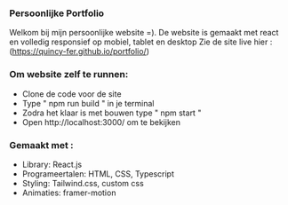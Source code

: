 ### Persoonlijke Portfolio

Welkom bij mijn persoonlijke website =). De website is gemaakt met react en volledig responsief op mobiel, tablet en desktop
Zie de site live hier : (https://quincy-fer.github.io/portfolio/)

### Om website zelf te runnen: 

* Clone de code voor de site
* Type " npm run build " in je terminal
* Zodra het klaar is met bouwen type " npm start "
* Open http://localhost:3000/ om te bekijken

### Gemaakt met :

* Library: React.js
* Programeertalen: HTML, CSS,  Typescript
* Styling: Tailwind.css, custom css
* Animaties: framer-motion

